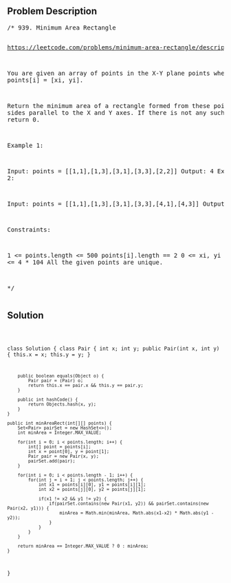 <!--
<style>
  body { font-family: Arial, sans-serif; }
  .container { max-width: 100%; margin: auto; padding: 10px; }
  .comment-block { background-color: #f9f9f9; padding: 10px; border-left: 5px solid #ccc; max-width: 400px; margin: 20px; word-wrap: break-word; white-space: pre-wrap; }
  .code-block { background-color: #f4f4f4; padding: 10px; border: 1px solid #ddd; }
</style>
-->

<div class='container'>
<h2>Problem Description</h2>
<div class='comment-block'>
<pre>
/* 939. Minimum Area Rectangle

https://leetcode.com/problems/minimum-area-rectangle/description/

You are given an array of points in the X-Y plane points where points[i] = [xi, yi].

Return the minimum area of a rectangle formed from these points, 
with sides parallel to the X and Y axes. If there is not any such rectangle, return 0.

 

Example 1:


Input: points = [[1,1],[1,3],[3,1],[3,3],[2,2]]
Output: 4
Example 2:


Input: points = [[1,1],[1,3],[3,1],[3,3],[4,1],[4,3]]
Output: 2
 

Constraints:

1 <= points.length <= 500
points[i].length == 2
0 <= xi, yi <= 4 * 104
All the given points are unique.

*/
</pre>
</div>

<h2>Solution</h2>
<div class='code-block'>
<pre><code class='language-java'>

class Solution {
    class Pair {
        int x;
        int y;
        public Pair(int x, int y) {
            this.x = x;
            this.y = y;
        }

        public boolean equals(Object o) {
            Pair pair = (Pair) o;
            return this.x == pair.x && this.y == pair.y;
        }

        public int hashCode() {
            return Objects.hash(x, y);
        }
    }

    public int minAreaRect(int[][] points) {
        Set<Pair> pairSet = new HashSet<>();
        int minArea = Integer.MAX_VALUE;

        for(int i = 0; i < points.length; i++) {
            int[] point = points[i];
            int x = point[0], y = point[1];
            Pair pair = new Pair(x, y);
            pairSet.add(pair);
        }

        for(int i = 0; i < points.length - 1; i++) {
            for(int j = i + 1; j < points.length; j++) {
                int x1 = points[i][0], y1 = points[i][1];
                int x2 = points[j][0], y2 = points[j][1];

                if(x1 != x2 && y1 != y2) {
                    if(pairSet.contains(new Pair(x1, y2)) && pairSet.contains(new Pair(x2, y1))) {
                        minArea = Math.min(minArea, Math.abs(x1-x2) * Math.abs(y1 - y2));
                    }
                }
            }
        }

        return minArea == Integer.MAX_VALUE ? 0 : minArea;
    }
}</code></pre>
</div>
</div>
